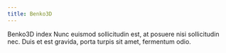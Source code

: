 ```yaml
---
title: Benko3D
---
```


Benko3D index Nunc euismod sollicitudin est, at posuere nisi sollicitudin nec. Duis et est gravida, porta turpis sit amet, fermentum odio.
